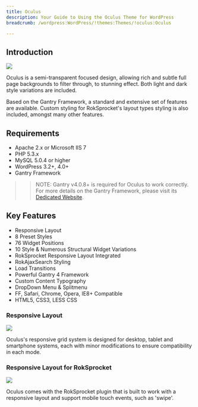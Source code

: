```yaml
---
title: Oculus
description: Your Guide to Using the Oculus Theme for WordPress
breadcrumb: /wordpress:WordPress/!themes:Themes/!oculus:Oculus

---
```


Introduction
-----

![][theme]

Oculus is a semi-transparent focused design, allowing rich and subtle full page backgrounds to filter through, to stunning effect. Both light and dark style variations are included.

Based on the Gantry Framework, a standard and extensive set of features are available. Custom styling for RokSprocket's layout types styling is also included, amongst many other features.

Requirements
-----

* Apache 2.x or Microsoft IIS 7
* PHP 5.3.x
* MySQL 5.0.4 or higher
* WordPress 3.2+, 4.0+
* Gantry Framework

>> NOTE: Gantry v4.0.8+ is required for Oculus to work correctly. For more details on the Gantry Framework, please visit its [Dedicated Website][gantry].

Key Features
-----

* Responsive Layout
* 8 Preset Styles
* 76 Widget Positions
* 10 Style & Numerous Structural Widget Variations
* RokSprocket Responsive Layout Integrated
* RokAjaxSearch Styling
* Load Transitions
* Powerful Gantry 4 Framework
* Custom Content Typography
* DropDown Menu & Splitmenu
* FF, Safari, Chrome, Opera, IE8+ Compatible
* HTML5, CSS3, LESS CSS

### Responsive Layout

![][responsive]

Oculus's responsive grid system is designed for desktop, tablet and smartphone systems, each with minor modifications to ensure compatibility in each mode.

### Responsive Layout for RokSprocket

![][roksprocket]

Oculus comes with the RokSprocket plugin that is built to work with a responsive layout and support mobile touch events, such as 'swipe'.

[gantry]: http://gantry.org/
[gantry_install]: ../../start/gantry.md
[download]: http://www.rockettheme.com/wordpress-downloads/club/3516-oculus
[theme]: assets/oculus.jpeg
[responsive]: assets/responsive.jpg
[roksprocket]: assets/roksprocket.jpg
[filezilla]: https://filezilla-project.org
[launcher]: ../../start/rocketlauncher.md